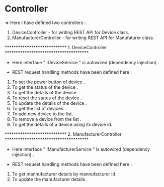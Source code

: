 # Controller 

=> Here I have defined two controllers :
1.  DeviceController  - for writing REST API for Device class.
2.  ManufacturerController - for writing REST API for Manufaturer class.


****************************  1. DeviceController **************************************

- Here interface " IDeviceService " is autowired (dependency injection) .

- REST request handling methods have been defined  here : 

1. To set the power button of device .
2. To get the status of the device .
3. To get the details of the device .
4. To reset the status of the device .
5. To update the details of the device .
6. To get the list of devices .
7. To add new device to the list.
8. To remove a device from the list .
9. To get the details of a device using its device id.





****************************  2. ManufacturerController **************************************

- Here interface " IManufacturerService " is autowired (dependency injection) .

- REST request handling methods have been defined  here : 

1. To get mannufacturer details by mannufacturer id .
2. To update the manufacturer details .



